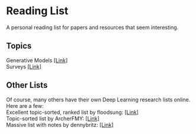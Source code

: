 # Reading List
A personal reading list for papers and resources that seem interesting.

## Topics
Generative Models [[Link]](https://github.com/Benned-H/Reading_List/blob/master/Topics/Generative%20Models.md)  
Surveys [[Link]](https://github.com/Benned-H/Reading_List/blob/master/Topics/Surveys.md)

## Other Lists  
Of course, many others have their own Deep Learning research lists online. Here are a few:  
Excellent topic-sorted, ranked list by floodsung: [[Link]](https://github.com/floodsung/Deep-Learning-Papers-Reading-Roadmap)  
Topic-sorted list by ArcherFMY: [[Link]](https://github.com/ArcherFMY/Paper_Reading_List)  
Massive list with notes by dennybritz: [[Link]](https://github.com/dennybritz/deeplearning-papernotes)  
